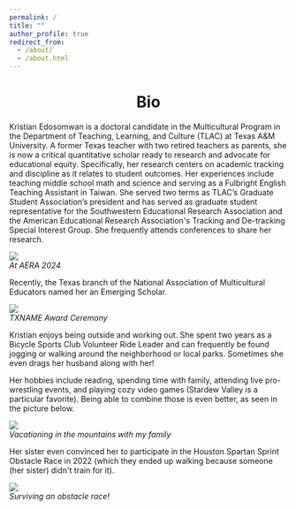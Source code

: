```yaml
---
permalink: /
title: ""
author_profile: true
redirect_from: 
  - /about/
  - /about.html
---
```


# <center>Bio<center>
Kristian Edosomwan is a doctoral candidate in the Multicultural Program in the Department of Teaching, Learning, and Culture (TLAC) at Texas A&M University. A former Texas teacher with two retired teachers as parents, she is now a critical quantitative scholar ready to research and advocate for educational equity. Specifically, her research centers on academic tracking and discipline as it relates to student outcomes. Her experiences include teaching middle school math and science and serving as a Fulbright English Teaching Assistant in Taiwan. She served two terms as TLAC’s Graduate Student Association’s president and has served as graduate student representative for the Southwestern Educational Research Association and the American Educational Research Association's Tracking and De-tracking Special Interest Group. She frequently attends conferences to share her research.

  <image src = "https://github.com/kedosomwan/kedosomwan.github.io/assets/172934087/1b603728-a94b-4ce7-941b-240ef579a678">
  <figcaption><em>At AERA 2024</em></figcaption>

Recently, the Texas branch of the National Association of Multicultural Educators named her an Emerging Scholar.

  <image src = "https://github.com/kedosomwan/kedosomwan.github.io/assets/172934087/a231db5a-ddbc-4566-86cf-e36efcfb3f82">
  <figcaption><em>TXNAME Award Ceremony</em></figcaption>

Kristian enjoys being outside and working out. She spent two years as a Bicycle Sports Club Volunteer Ride Leader and can frequently be found jogging or walking around the neighborhood or local parks. Sometimes she even drags her husband along with her!

Her hobbies include reading, spending time with family, attending live pro-wrestling events, and playing cozy video games (Stardew Valley is a particular favorite). Being able to combine those is even better, as seen in the picture below.

  <image src = "https://github.com/kedosomwan/kedosomwan.github.io/assets/172934087/daf503c6-3403-49f2-b36e-8156b22d1fdd">
  <figcaption><em>Vacationing in the mountains with my family</em></figcaption>

Her sister even convinced her to participate in the Houston Spartan Sprint Obstacle Race in 2022 (which they ended up walking because someone (her sister) didn't train for it).

  <image src = "https://github.com/kedosomwan/kedosomwan.github.io/assets/172934087/1f2738c9-6f78-4396-9fc5-573c3ea1a968">
  <figcaption><em>Surviving an obstacle race!</em></figcaption>
